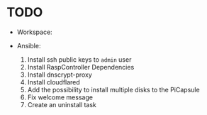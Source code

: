 # TODO

- Workspace:

- Ansible:
  1. Install ssh public keys to `admin` user
  3. Install RaspController Dependencies
  4. Install dnscrypt-proxy
  5. Install cloudflared
  6. Add the possibility to install multiple disks to the PiCapsule
  7. Fix welcome message
  8. Create an uninstall task
  
